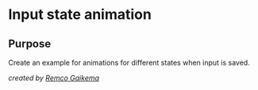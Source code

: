 # Input state animation


## Purpose
Create an example for animations for different states when input is saved.


*created by [Remco Gaikema](https://remcogaikema.com/)*
